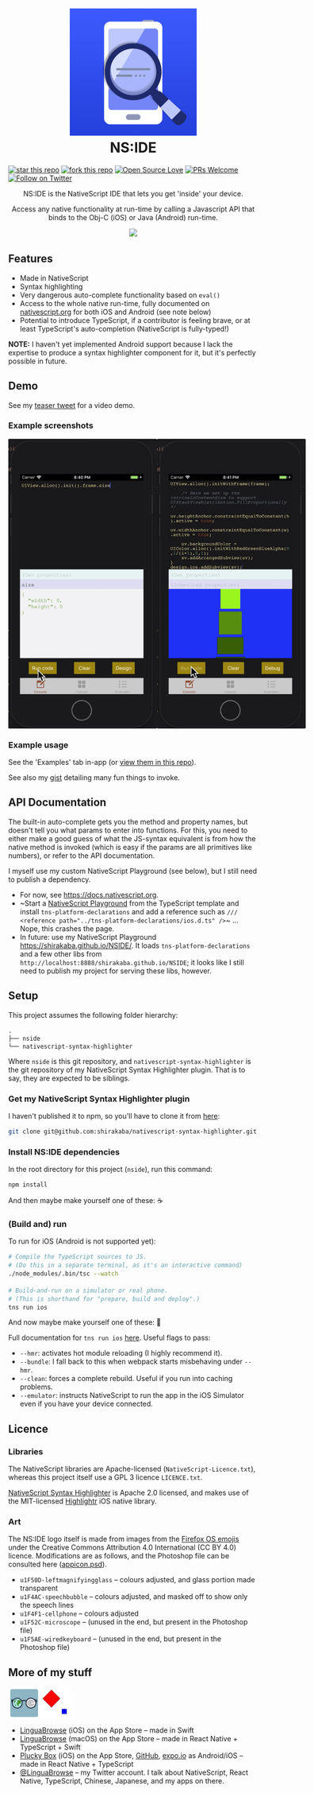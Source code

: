 <h1 align=center>
    <a href="https://github.com/shirakaba/nside/blob/master/app/App_Resources/iOS/Assets.xcassets/AppIcon.appiconset/icon-1024.png" title="NS:IDE">
        <img alt="NS:IDE" src="/app/App_Resources/iOS/Assets.xcassets/AppIcon.appiconset/icon-1024.png" height="256" />
    </a>
    <br>
    NS:IDE
</h1>

<!-- [![Version](https://badge.fury.io/js/badge-list.svg)](http://badge.fury.io/js/badge-list) -->
<!-- [![GitHub version](https://badge.fury.io/gh/shirakaba%2Fnside.svg)](http://badge.fury.io/gh/shirakaba%2Fnside) -->
[![star this repo](http://githubbadges.com/star.svg?user=shirakaba&repo=nside&style=flat)](https://github.com/shirakaba/nside)
[![fork this repo](http://githubbadges.com/fork.svg?user=shirakaba&repo=nside&style=flat)](https://github.com/shirakaba/nside/fork)
[![Open Source Love](https://badges.frapsoft.com/os/gpl/gpl.svg?v=102)](https://github.com/ellerbrock/open-source-badge/)
[![PRs Welcome](https://img.shields.io/badge/PRs-welcome-brightgreen.svg?style=flat)](http://makeapullrequest.com)
[![Follow on Twitter](https://img.shields.io/twitter/follow/LinguaBrowse.svg?style=social&logo=twitter)](https://twitter.com/intent/follow?screen_name=LinguaBrowse)
<!-- [![Open Issues](http://githubbadges.herokuapp.com/shirakaba/nside/issues.svg?style=flat)](https://github.com/shirakaba/nside/issues) -->
<!-- [![Pending Pull-requests](http://githubbadges.herokuapp.com/shirakaba/nside/pulls.svg?style=flat)](https://github.com/boennemann/badges/pulls) -->

<p align=center>NS:IDE is the NativeScript IDE that lets you get 'inside' your device.</p>
<p align=center>Access any native functionality at run-time by calling a Javascript API that binds to the Obj-C (iOS) or Java (Android) run-time.</p>

<div style="text-align: center;">
    <a href="https://itunes.apple.com/us/app/nside/id1446068686?ls=1&mt=8"><img src="https://birchlabs.co.uk/linguabrowse/img/Download_on_the_App_Store_Badge_US-UK_135x40.svg"></a>
</div>

## Features

* Made in NativeScript
* Syntax highlighting
* Very dangerous auto-complete functionality based on `eval()`
* Access to the whole native run-time, fully documented on [nativescript.org](https://www.nativescript.org) for both iOS and Android (see note below)
* Potential to introduce TypeScript, if a contributor is feeling brave, or at least TypeScript's auto-completion (NativeScript is fully-typed!)

**NOTE:** I haven't yet implemented Android support because I lack the expertise to produce a syntax highlighter component for it, but it's perfectly possible in future.

## Demo

See my [teaser tweet](https://twitter.com/LinguaBrowse/status/1069531994336436224) for a video demo.

### Example screenshots

<div style="display: flex; width: 100%;">
    <img alt="auto-complete" src="/example-images/auto-complete.png" width="300px" </img>
    <img alt="native manipulation" src="/example-images/native-manipulation.png" width="300px"</img>
</div>

### Example usage

See the 'Examples' tab in-app (or [view them in this repo](https://github.com/shirakaba/nside/blob/master/app/examples/examples-view-model.ts)).

See also my [gist](https://gist.github.com/shirakaba/64e9bc5afea1a6deb8a00d78ce346cd4) detailing many fun things to invoke.

## API Documentation

The built-in auto-complete gets you the method and property names, but doesn't tell you what params to enter into functions. For this, you need to either make a good guess of what the JS-syntax equivalent is from how the native method is invoked (which is easy if the params are all primitives like numbers), or refer to the API documentation.

I myself use my custom NativeScript Playground (see below), but I still need to publish a dependency.

* For now, see https://docs.nativescript.org.
* ~Start a [NativeScript Playground](https://play.nativescript.org) from the TypeScript template and install `tns-platform-declarations` and add a reference such as `/// <reference path="../tns-platform-declarations/ios.d.ts" />`~ ... Nope, this crashes the page.
* In future: use my NativeScript Playground https://shirakaba.github.io/NSIDE/. It loads `tns-platform-declarations` and a few other libs from `http://localhost:8888/shirakaba.github.io/NSIDE`; it looks like I still need to publish my project for serving these libs, however.

## Setup

This project assumes the following folder hierarchy:

```
.
├── nside
└── nativescript-syntax-highlighter
```

Where `nside` is this git repository, and `nativescript-syntax-highlighter` is the git repository of my NativeScript Syntax Highlighter plugin. That is to say, they are expected to be siblings.

### Get my NativeScript Syntax Highlighter plugin

I haven't published it to npm, so you'll have to clone it from [here](https://github.com/shirakaba/nativescript-syntax-highlighter):

```sh
git clone git@github.com:shirakaba/nativescript-syntax-highlighter.git
```

### Install NS:IDE dependencies

In the root directory for this project (`nside`), run this command:

```sh
npm install
```

And then maybe make yourself one of these: ☕️

### (Build and) run 

To run for iOS (Android is not supported yet):

```sh
# Compile the TypeScript sources to JS.
# (Do this in a separate terminal, as it's an interactive command)
./node_modules/.bin/tsc --watch

# Build-and-run on a simulator or real phone.
# (This is shorthand for "prepare, build and deploy".)
tns run ios
```

And now maybe make yourself one of these: 🍵

Full documentation for `tns run ios` [here](https://docs.nativescript.org/tooling/docs-cli/project/testing/run-ios). Useful flags to pass:

* `--hmr`: activates hot module reloading (I highly recommend it).
* `--bundle`: I fall back to this when webpack starts misbehaving under `--hmr`.
* `--clean`: forces a complete rebuild. Useful if you run into caching problems.
* `--emulator`: instructs NativeScript to run the app in the iOS Simulator even if you have your device connected.

## Licence

### Libraries

The NativeScript libraries are Apache-licensed (`NativeScript-Licence.txt`), whereas this project itself use a GPL 3 licence `LICENCE.txt`.

[NativeScript Syntax Highlighter](https://github.com/shirakaba/nativescript-syntax-highlighter) is Apache 2.0 licensed, and makes use of the MIT-licensed [Highlightr](https://github.com/raspu/Highlightr) iOS native library.

### Art

The NS:IDE logo itself is made from images from the [Firefox OS emojis](https://github.com/mozilla/fxemoji) under the Creative Commons Attribution 4.0 International (CC BY 4.0) licence. Modifications are as follows, and the Photoshop file can be consulted here ([appicon.psd](https://github.com/shirakaba/nside/blob/master/psd/appicon.psd)).

* `u1F50D-leftmagnifyingglass` – colours adjusted, and glass portion made transparent
* `u1F4AC-speechbubble` – colours adjusted, and masked off to show only the speech lines
* `u1F4F1-cellphone` – colours adjusted
* `u1F52C-microscope` – (unused in the end, but present in the Photoshop file)
* `u1F5AE-wiredkeyboard` – (unused in the end, but present in the Photoshop file)

## More of my stuff

<div style="display: flex;">
    <img src="/readme_img/LinguaBrowse.PNG" width="64px"</img>
    <img src="/readme_img/TheBox.PNG" width="64px"</img>
</div>

* [LinguaBrowse](https://itunes.apple.com/us/app/linguabrowse/id1281350165?ls=1&mt=8) (iOS) on the App Store – made in Swift
* [LinguaBrowse](https://itunes.apple.com/gb/app/linguabrowse/id1422884180?mt=12) (macOS) on the App Store – made in React Native + TypeScript + Swift
* [Plucky Box](https://itunes.apple.com/us/app/plucky-box/id1375337845?ls=1&mt=8) (iOS) on the App Store, [GitHub](https://github.com/shirakaba/react-native-typescript-2d-game), [expo.io](https://expo.io/@bottledlogic/the-box) as Android/iOS – made in React Native + TypeScript
* [@LinguaBrowse](https://twitter.com/LinguaBrowse) – my Twitter account. I talk about NativeScript, React Native, TypeScript, Chinese, Japanese, and my apps on there.
